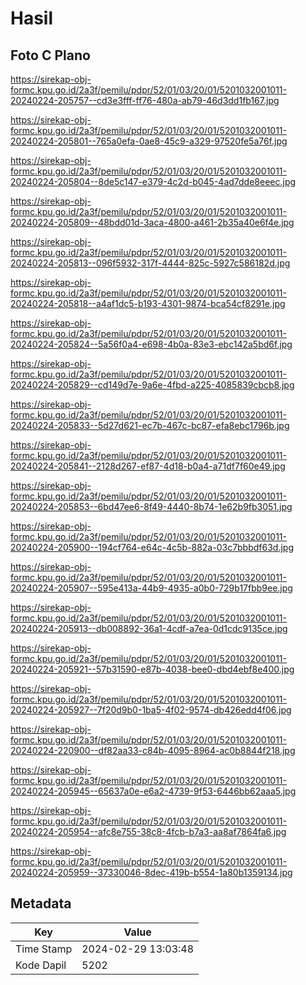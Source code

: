 # Hasil

## Foto C Plano

https://sirekap-obj-formc.kpu.go.id/2a3f/pemilu/pdpr/52/01/03/20/01/5201032001011-20240224-205757--cd3e3fff-ff76-480a-ab79-46d3dd1fb167.jpg

https://sirekap-obj-formc.kpu.go.id/2a3f/pemilu/pdpr/52/01/03/20/01/5201032001011-20240224-205801--765a0efa-0ae8-45c9-a329-97520fe5a76f.jpg

https://sirekap-obj-formc.kpu.go.id/2a3f/pemilu/pdpr/52/01/03/20/01/5201032001011-20240224-205804--8de5c147-e379-4c2d-b045-4ad7dde8eeec.jpg

https://sirekap-obj-formc.kpu.go.id/2a3f/pemilu/pdpr/52/01/03/20/01/5201032001011-20240224-205809--48bdd01d-3aca-4800-a461-2b35a40e6f4e.jpg

https://sirekap-obj-formc.kpu.go.id/2a3f/pemilu/pdpr/52/01/03/20/01/5201032001011-20240224-205813--096f5932-317f-4444-825c-5927c586182d.jpg

https://sirekap-obj-formc.kpu.go.id/2a3f/pemilu/pdpr/52/01/03/20/01/5201032001011-20240224-205818--a4af1dc5-b193-4301-9874-bca54cf8291e.jpg

https://sirekap-obj-formc.kpu.go.id/2a3f/pemilu/pdpr/52/01/03/20/01/5201032001011-20240224-205824--5a56f0a4-e698-4b0a-83e3-ebc142a5bd6f.jpg

https://sirekap-obj-formc.kpu.go.id/2a3f/pemilu/pdpr/52/01/03/20/01/5201032001011-20240224-205829--cd149d7e-9a6e-4fbd-a225-4085839cbcb8.jpg

https://sirekap-obj-formc.kpu.go.id/2a3f/pemilu/pdpr/52/01/03/20/01/5201032001011-20240224-205833--5d27d621-ec7b-467c-bc87-efa8ebc1796b.jpg

https://sirekap-obj-formc.kpu.go.id/2a3f/pemilu/pdpr/52/01/03/20/01/5201032001011-20240224-205841--2128d267-ef87-4d18-b0a4-a71df7f60e49.jpg

https://sirekap-obj-formc.kpu.go.id/2a3f/pemilu/pdpr/52/01/03/20/01/5201032001011-20240224-205853--6bd47ee6-8f49-4440-8b74-1e62b9fb3051.jpg

https://sirekap-obj-formc.kpu.go.id/2a3f/pemilu/pdpr/52/01/03/20/01/5201032001011-20240224-205900--194cf764-e64c-4c5b-882a-03c7bbbdf63d.jpg

https://sirekap-obj-formc.kpu.go.id/2a3f/pemilu/pdpr/52/01/03/20/01/5201032001011-20240224-205907--595e413a-44b9-4935-a0b0-729b17fbb9ee.jpg

https://sirekap-obj-formc.kpu.go.id/2a3f/pemilu/pdpr/52/01/03/20/01/5201032001011-20240224-205913--db008892-36a1-4cdf-a7ea-0d1cdc9135ce.jpg

https://sirekap-obj-formc.kpu.go.id/2a3f/pemilu/pdpr/52/01/03/20/01/5201032001011-20240224-205921--57b31590-e87b-4038-bee0-dbd4ebf8e400.jpg

https://sirekap-obj-formc.kpu.go.id/2a3f/pemilu/pdpr/52/01/03/20/01/5201032001011-20240224-205927--7f20d9b0-1ba5-4f02-9574-db426edd4f06.jpg

https://sirekap-obj-formc.kpu.go.id/2a3f/pemilu/pdpr/52/01/03/20/01/5201032001011-20240224-220900--df82aa33-c84b-4095-8964-ac0b8844f218.jpg

https://sirekap-obj-formc.kpu.go.id/2a3f/pemilu/pdpr/52/01/03/20/01/5201032001011-20240224-205945--65637a0e-e6a2-4739-9f53-6446bb62aaa5.jpg

https://sirekap-obj-formc.kpu.go.id/2a3f/pemilu/pdpr/52/01/03/20/01/5201032001011-20240224-205954--afc8e755-38c8-4fcb-b7a3-aa8af7864fa6.jpg

https://sirekap-obj-formc.kpu.go.id/2a3f/pemilu/pdpr/52/01/03/20/01/5201032001011-20240224-205959--37330046-8dec-419b-b554-1a80b1359134.jpg


## Metadata

| Key        | Value               |
| ---------- | ------------------- |
| Time Stamp | 2024-02-29 13:03:48 |
| Kode Dapil | 5202                |



